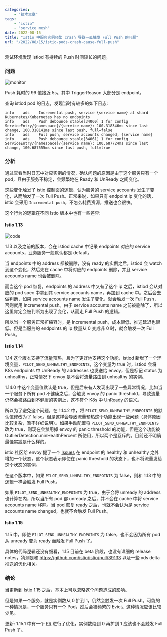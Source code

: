 ```yaml
---
categories:
    - "技术文章"
tags:
    - "istio"
    - "service mesh"
date: 2022-08-15
title: "Istio 中服务实例频繁 crash 导致一直触发 Full Push 的问题"
url: "/2022/08/15/istio-pods-crash-cause-full-push"
---
```


测试环境发现 istiod 有持续的 Push 时间较长的问题。

<!--more-->

### 问题

![monitor](https://image.fatedier.com/pic/2022/2022-08-15-istio-pods-crash-cause-full-push-monitor.png)

Push 耗时的 99 值接近 5s。其中 TriggerReason 大部分是 endpoint。

查询 istiod pod 的日志，发现当时有较多的如下日志:

```
info    ads    Incremental push, service {service name} at shard Kubernetes/Kubernetes has no endpoints
info    ads    Push debounce stable[34060] 1 for config ServiceEntry/{namespace}/{service name}: 100.318346ms since last change, 100.318141ms since last push, full=false
info    ads    Full push, service accounts changed, {service name}
info    ads    Push debounce stable[34061] 1 for config ServiceEntry/{namespace}/{service name}: 100.687724ms since last change, 100.687555ms since last push, full=true
```

### 分析

通过查看当时日志中对应实例的情况，确认问题的原因是由于这个服务只有一个 pod，且由于服务不稳定，会频繁地在 Ready 和 UnReady 之间变化。

这些变化触发了 istio 控制面的逻辑，认为服务的 service accounts 发生了变化，从而触发了一次 Full Push。正常来说，如果只有 endpoint ip 变化的话，istio 会采用 `Incremental push`，不怎么耗费资源，推送也会很快。

这个行为的逻辑在不同 Istio 版本中也有一些差异:

#### Istio 1.13

![code](https://image.fatedier.com/pic/2022/2022-08-15-istio-pods-crash-cause-full-push-code.png)

1.13 以及之前的版本，会在 istiod cache 中记录 endpoints 对应的 service accounts，业务服务一般默认都是 default。

当 endpoints 中的 address 都被删除，没有 ready 的实例之后，istiod 会 watch 到这个变化，然后先在 cache 中将对应的 endpoints 删除，并且 service accounts name 也会被删除。

而当这个 pod 恢复，endpoints 的 address 中又有了这个 ip 之后，istiod 会从对应的 pod spec 中拿到其 service accounts name，再加到 cache 中。之后会去做判断，如果 service accounts name 发生了变化，就会触发一次 Full Push，否则就用 Incremental push。由于 service accounts name 之前被删除了，所以这里肯定会被判断为出现了变化，从而走 Full Push 的逻辑。

所以当一个服务正常扩缩容时，是 Incremental push，成本很低，推送延迟也很低。但是当服务的 endpoints 的 ip 数量从 0 变成非 0 时，就会触发一次 Full Push。

#### Istio 1.14

1.14 这个版本支持了流量预热，且为了更好地支持这个功能，istiod 新增了一个环境变量，`PILOT_SEND_UNHEALTHY_ENDPOINTS`，这个变量为 true 时，istiod 会将 K8s endpoints 中 UnReady 的 addresses 也发送给 envoy，但是标记 status 为 unhealthy，正常情况下 envoy 是不会将流量路由到 unhealthy 的实例。

1.14.0 中这个变量值默认是 true，但是后来有人发现出现了一些异常情况，比如当一个服务下所有 pod 不健康之后，会触发 envoy 的 panic threshold，导致流量仍然会被路由到不健康的实例上，这不符个 K8s 中 UnReady 的语义。

所以为了避免这个问题，在 1.14.2 中，将 `PILOT_SEND_UNHEALTHY_ENDPOINTS` 的默认值修改为了 false。但是这样会导致流量预热这个功能出现一些问题（具体原因比较复杂，暂不详细说明）。如果手动配置将 `PILOT_SEND_UNHEALTHY_ENDPOINTS` 改为 true，则现在会禁用掉 envoy 的 panic threshold 的功能，但是这个功能被 OutlierDetection.minHealthPercent 所使用，所以两个是互斥的。目前还不明确最佳实践是什么样的。

istio 社区给 envoy 提了一个 [Issues](https://github.com/envoyproxy/envoy/issues/22120) 在 endpoint 的 healthy 和 unhealthy 之外增加一个状态，这个状态表示即使在 panic threshold 的状态下，也不将流量发给这个状态的实例。

在这个版本中，如果 `PILOT_SEND_UNHEALTHY_ENDPOINTS` 为 false，则和 1.13 中的逻辑一样会触发 Full Push。

如果 `PILOT_SEND_UNHEALTHY_ENDPOINTS` 为 true，由于会将 unready 的 address 也计算在内，所以当所有 pod 都 unready 之后，并不会在 cache 中将 service accounts name 移除。当 pod 恢复 ready 之后，也就不会认为是 service accounts name changed，也就不会触发 Full Push。

#### Istio 1.15

1.15 中，即使 `PILOT_SEND_UNHEALTHY_ENDPOINTS` 为 false，也不会因为所有 pod 从 unready 变为 ready 而触发 Full Push 了。

具体的代码逻辑还没有细看，1.15 目前在 beta 阶段，也没有详细的 release notes，猜测是和 https://github.com/istio/istio/pull/39133 以及一些 xds delta 推送的优化相关。

### 结论

当更新到 Istio 1.15 之后，基本上可以忽略这个问题造成的影响。

但是如果一个服务，就是实例数从 0 扩到 1，仍然会触发一次 Full Push。可能的一种情况是，一个服务只有一个 Pod，然后会被频繁的 Evict。这种情况应该比较少见。

更新: 1.15.1 中有一个 [PR](https://github.com/istio/istio/pull/40866) 进行了优化，实例数缩到 0 再扩到 1 应该也不会触发 Full Push 了。

